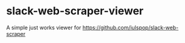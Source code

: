 # slack-web-scraper-viewer
A simple just works viewer for https://github.com/iulspop/slack-web-scraper
